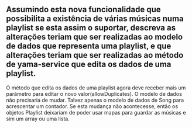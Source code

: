 ## Assumindo esta nova funcionalidade que possibilita a existência de várias músicas numa playlist se esta assim o suportar, descreva as alterações teriam que ser realizadas ao modelo de dados que representa uma playlist, e que alterações teriam que ser realizadas ao método de yama-service que edita os dados de uma playlist.

O método que edita os dados de uma playlist agora deve receber mais um parâmetro para editar o novo valor(allowDuplicates). O modelo de dados não precisaria de mudar. Talvez apenas o modelo de dados de Song para acrescentar um contador. Se esta mudança não acontecesse, então os objetos Playlist deixariam de poder usar mapas para guardar as músicas e sim um array ou uma lista.